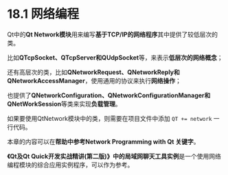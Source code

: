 # 18.1 网络编程

Qt中的**Qt Network模块**用来编写**基于TCP/IP的网络程序**其中提供了较低层次的类。

比如**QTcpSocket、QTcpServer和QUdpSocket**等，来表示**低层次的网络概念**；

还有高层次的类，比如**QNetworkRequest、QNetworkReply和QNetworkAccessManager**，使用通用的协议来执行**网络操作**；

也提供了**QNetworkConfiguration、QNetworkConfigurationManager和QNetWorkSession**等类来实现**负载管理**。

如果要使用QtNetwork模块中的类，则需要在项目文件中添加	`QT += network`	一行代码。

本章的内容可以在**帮助中参考Network Programming with Qt 关键字**。

**《Qt及Qt Quick开发实战精讲(第二版)》**中的**局域网聊天工具实例**是一个使用网络编程模块的综合应用实例程序，可以作为参考。